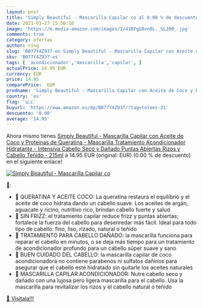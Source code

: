 ```yaml
---
layout: post
title: 'Simply Beautiful - Mascarilla Capilar co al 0.00 % de descuento'
date: 2021-01-27 15:56:16
image: 'https://m.media-amazon.com/images/I/41RFgG8vn8L._SL200_.jpg'
comments: true
category: ofertas
author: ring
slug: 'B077Y4Z937-es Simply Beautiful - Mascarilla Capilar con Aceite de Coco y...'
sku: 'B077Y4Z937-es'
tags: [ 'acondicionador','mascarilla','capilar', ]
actualPrice: 14.95 EUR
currency: EUR
price: 14.95
comparePrice:  EUR
prodname: 'Simply Beautiful - Mascarilla Capilar con Aceite de Coco y Proteinas de Queratina - Mascarilla Tratamiento Acondicionador Hidratante - Intensiva Cabello Seco y Dañado  Puntas Abiertas  Rizos y Cabello Teñido - 215ml'
country: 'es'
flag: '🇪🇸'
buyurl: 'https://www.amazon.es/dp/B077Y4Z937/?tag=tolees-21'
descuento: '0.00'
average: '14.95'
---
```


Ahora mismo tienes [Simply Beautiful - Mascarilla Capilar con Aceite de Coco y Proteinas de Queratina - Mascarilla Tratamiento Acondicionador Hidratante - Intensiva Cabello Seco y Dañado  Puntas Abiertas  Rizos y Cabello Teñido - 215ml](https://www.amazon.es/dp/B077Y4Z937/?tag=tolees-21) a 14.95 EUR (original:  EUR) (0.00 %  de descuento) en el siguiente enlace!

[![Simply Beautiful - Mascarilla Capilar co](https://m.media-amazon.com/images/I/41RFgG8vn8L._SL200_.jpg)](https://www.amazon.es/dp/B077Y4Z937/?tag=tolees-21)

🔎:

- 🌴 QUERATINA Y ACEITE COCO: La queratina restaura el equilibrio y el aceite de coco hidrata dando un cabello suave. Los aceites de argán, aguacate y ricino, nutritivo rico, brindan cabello fuerte y salud
- 🌴 SIN FRIZZ: el tratamiento capilar reduce frizz y puntas abiertas; fortalece la fuerza del cabello para desenredar más fácil. Ideal para todo tipo de cabello: fino, liso, rizado, natural o teñido
- 🌴 TRATAMIENTO PARA CABELLO DAÑADO: la mascarilla funciona para reparar el cabello en minutos, o se deja más tiempo para un tratamiento de acondicionador profundo para un cabello súper suave y sano
- 🌴 BUEN CUIDADO DEL CABELLO: la mascarilla capilar de coco acondicionadora no contiene parabenos ni sulfatos dañinos para asegurar que el cabello esté hidratado sin quitarle los aceites naturales
- 🌴 MASCARILLA CAPILAR ACONDICIONADOR: Nutre cabello seco y dañado con una lujosa pero ligera mascarilla para el cabello. Usa la mascarilla para revitalizar los rizos y el cabello natural o teñido

[🛒 Visítala!!!](https://www.amazon.es/dp/B077Y4Z937/?tag=tolees-21)
